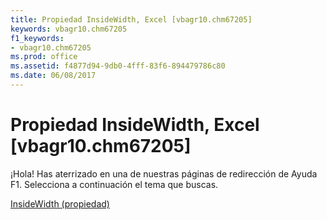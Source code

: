 ```yaml
---
title: Propiedad InsideWidth, Excel [vbagr10.chm67205]
keywords: vbagr10.chm67205
f1_keywords:
- vbagr10.chm67205
ms.prod: office
ms.assetid: f4877d94-9db0-4fff-83f6-894479786c80
ms.date: 06/08/2017
---
```





# Propiedad InsideWidth, Excel [vbagr10.chm67205]

¡Hola! Has aterrizado en una de nuestras páginas de redirección de Ayuda F1. Selecciona a continuación el tema que buscas.


 [InsideWidth (propiedad)](http://msdn.microsoft.com/library/insidewidth-property%28Office.15%29.aspx)


